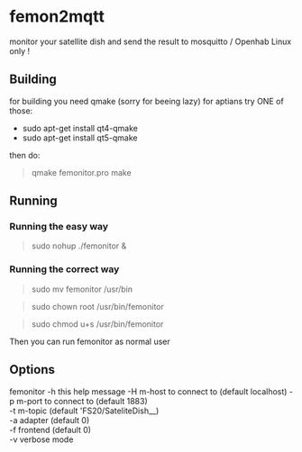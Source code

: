# femon2mqtt
monitor your satellite dish and send the result to mosquitto / Openhab
Linux only !

## Building
for building you need qmake (sorry for beeing lazy)
for aptians try ONE of those:

  * sudo apt-get install qt4-qmake
  * sudo apt-get install qt5-qmake

then do:

> qmake femonitor.pro
> make

## Running

### Running the easy way

> sudo nohup ./femonitor &

### Running the correct way

> sudo mv femonitor /usr/bin

> sudo chown root /usr/bin/femonitor

> sudo chmod u+s /usr/bin/femonitor

Then you can run femonitor as normal user

## Options

femonitor -h        this help message
          -H        m-host to connect to (default localhost)
          -p        m-port to connect to (default 1883)   
          -t        m-topic (default 'FS20/SateliteDish_<Adapter>_<Frontend>)   
          -a        adapter (default 0)   
          -f        frontend (default 0)   
          -v        verbose mode
